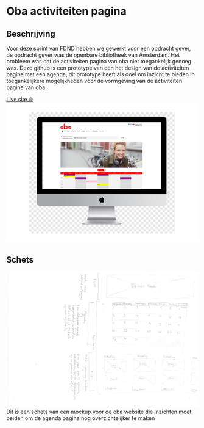# Oba activiteiten pagina

## Beschrijving
Voor deze sprint van FDND hebben we gewerkt voor een opdracht gever, de opdracht gever was de openbare bibliotheek van Amsterdam. Het probleem was dat de activiteiten pagina van oba niet toegankelijk genoeg was. Deze github is een prototype van een het design van de activiteiten pagine met een agenda, dit prototype heeft als doel om inzicht te bieden in toegankelijkere mogelijkheden voor de vormgeving van de activiteiten pagine van oba.

[Live site 🌐](oba_activiteiten.student.fdnd.nl/)<br/>
![oba mockup](/protype_ss.png)

## Schets
![De schets van de oba agenda mockup](/oba_schets.jpg)
Dit is een schets van een mockup voor de oba website die inzichten moet beiden om de agenda pagina nog overzichtelijker te maken
